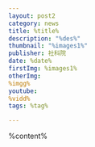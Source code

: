 ```yaml
---
layout: post2
category: news
title: %title%
description: "%des%"
thumbnail: "%images1%"
publisher: 社科院
date: %date%
firstImg: %images1%
otherImg:
%imgg%
youtube:
%vidd%
tags: %tag%

---
```


%content%
